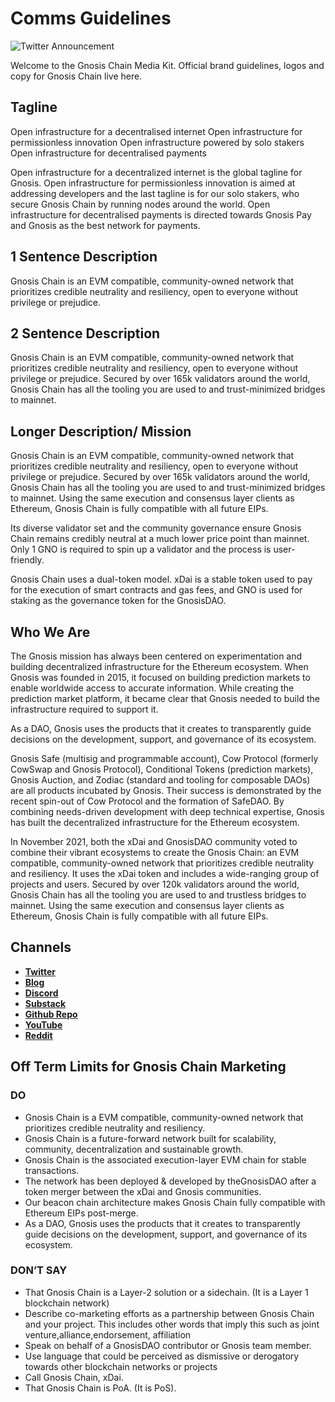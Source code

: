 # **Comms Guidelines**

![Twitter Announcement](https://github.com/gnosischain/media-kit/assets/75987728/06475a6a-3044-4299-b12e-84cffb13d6cd)

Welcome to the Gnosis Chain Media Kit. Official brand guidelines, logos and copy for Gnosis Chain live here.

## Tagline 
Open infrastructure for a decentralised internet
Open infrastructure for permissionless innovation
Open infrastructure powered by solo stakers
Open infrastructure for decentralised payments

Open infrastructure for a decentralized internet is the global tagline for Gnosis. Open infrastructure for permissionless innovation is aimed at addressing developers and the last tagline is for our solo stakers, who secure Gnosis Chain by running nodes around the world. Open infrastructure for decentralised payments is directed towards Gnosis Pay and Gnosis as the best network for payments.

## 1 Sentence Description   

Gnosis Chain is an EVM compatible, community-owned network that prioritizes credible neutrality and resiliency, open to everyone without privilege or prejudice. 

## 2 Sentence Description
 
Gnosis Chain is an EVM compatible, community-owned network that prioritizes credible neutrality and resiliency, open to everyone without privilege or prejudice. Secured by over 165k validators around the world, Gnosis Chain has all the tooling you are used to and trust-minimized bridges to mainnet.

## Longer Description/ Mission

Gnosis Chain is an EVM compatible, community-owned network that prioritizes credible neutrality and resiliency, open to everyone without privilege or prejudice. Secured by over 165k validators around the world, Gnosis Chain has all the tooling you are used to and trust-minimized bridges to mainnet. Using the same execution and consensus layer clients as Ethereum, Gnosis Chain is fully compatible with all future EIPs.

Its diverse validator set and the community governance ensure Gnosis Chain remains credibly neutral at a much lower price point than mainnet. Only 1 GNO is required to spin up a validator and the process is user-friendly. 

Gnosis Chain uses a dual-token model. xDai is a stable token used to pay for the execution of smart contracts and gas fees, and GNO is used for staking as the governance token for the GnosisDAO. 
					
## Who We Are 

The Gnosis mission has always been centered on experimentation and building decentralized infrastructure for the Ethereum ecosystem. When Gnosis was founded in 2015, it focused on building prediction markets to enable worldwide access to accurate information. While creating the prediction market platform, it became clear that Gnosis needed to build the infrastructure required to support it. 

As a DAO, Gnosis uses the products that it creates to transparently guide decisions on the development, support, and governance of its ecosystem.

Gnosis Safe (multisig and programmable account), Cow Protocol (formerly CowSwap and Gnosis Protocol), Conditional Tokens (prediction markets), Gnosis Auction, and Zodiac (standard and tooling for composable DAOs) are all products incubated by Gnosis. Their success is demonstrated by the recent spin-out of Cow Protocol and the formation of SafeDAO. By combining needs-driven development with deep technical expertise, Gnosis has built the decentralized infrastructure for the Ethereum ecosystem.

In November 2021, both the xDai and GnosisDAO community voted to combine their vibrant ecosystems to create the Gnosis Chain: an EVM compatible, community-owned network that prioritizes credible neutrality and resiliency. It uses the xDai token and includes a wide-ranging group of projects and users. Secured by over 120k validators around the world, Gnosis Chain has all the tooling you are used to and trustless bridges to mainnet. Using the same execution and consensus layer clients as Ethereum, Gnosis Chain is fully  compatible with all future EIPs.

## **Channels**

* **[Twitter](https://www.twitter.com/gnosischain)**
* **[Blog](https://mirror.xyz/0xBcBfF58E166C78a0f7200Cc134b3b358eF0974E9/uiFuHjqlIfP3IhASl6b_N9QbPs4jN5VRm21zoD3z-5g)**
* **[Discord](https://discord.gg/VQb3WzsywU)**
* **[Substack](https://gnosischain.substack.com/)**
* **[Github Repo](https://github.com/gnosischain)**
* **[YouTube](https://www.youtube.com/@GnosisChain)**
* **[Reddit](https://www.reddit.com/r/gnosisPM/)** 

## Off Term Limits for Gnosis Chain Marketing

### DO

* Gnosis Chain is a EVM compatible, community-owned network that prioritizes credible neutrality and resiliency.
* Gnosis Chain is a future-forward network built for scalability, community, decentralization and sustainable growth. 
* Gnosis Chain is the associated execution-layer EVM chain for stable transactions.
* The network has been deployed & developed by theGnosisDAO after a token merger between the xDai and Gnosis communities.
* Our beacon chain architecture makes Gnosis Chain fully compatible with Ethereum EIPs post-merge.
* As a DAO, Gnosis uses the products that it creates to transparently guide decisions on the development, support, and governance of its ecosystem.


### DON’T SAY

* That Gnosis Chain is a Layer-2 solution or a sidechain. (It is a Layer 1 blockchain network)
* Describe co-marketing efforts as a partnership between Gnosis Chain and your project. This includes other words that imply this such as joint venture,alliance,endorsement, affiliation 
* Speak on behalf of a GnosisDAO contributor or Gnosis team member.
* Use language that could be perceived as dismissive or derogatory towards other blockchain networks or projects
* Call Gnosis Chain, xDai. 
* That Gnosis Chain is PoA. (It is PoS). 
